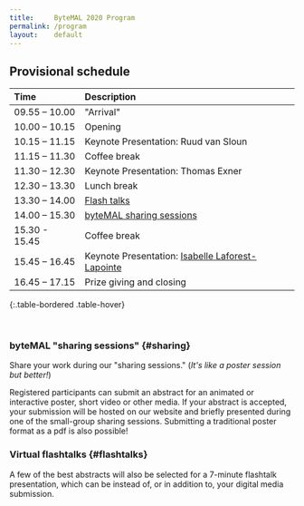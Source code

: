 ```yaml
---
title:     ByteMAL 2020 Program
permalink: /program
layout:    default
---
```


## Provisional schedule 

| Time          | Description |
| :---          | :----       |
| 09.55 – 10.00 | "Arrival"                             |
| 10.00 – 10.15 | Opening                               |
| 10.15 – 11.15 | Keynote Presentation: Ruud van Sloun  |
| 11.15 – 11.30 | Coffee break                          |
| 11.30 – 12.30 | Keynote Presentation: Thomas Exner    |
| 12.30 – 13.30 | Lunch break                           |
| 13.30 – 14.00 | [Flash talks](#flashtalks)            |
| 14.00 – 15.30 | [byteMAL sharing sessions](#sharing)  |
| 15.30 - 15.45 | Coffee break                          |
| 15.45 – 16.45 | Keynote Presentation: [Isabelle Laforest-Lapointe](https://isabellelaforestlapointe.wordpress.com/)   |
| 16.45 – 17.15 | Prize giving and closing              |
{:.table-bordered .table-hover}

<br>

### byteMAL "sharing sessions" {#sharing}

Share your work during our "sharing sessions." (*It's like a poster session but better!*)

Registered participants can submit an abstract for an animated or interactive poster, short video or other media. 
If your abstract is accepted, your submission will be hosted on our website and briefly presented during one of the small-group sharing sessions. 
Submitting a traditional poster format as a pdf is also possible!

### Virtual flashtalks {#flashtalks}

A few of the best abstracts will also be selected for a 7-minute flashtalk presentation, which can be instead of, or in addition to, your digital media submission.


